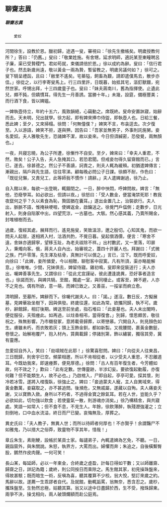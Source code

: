 

## 聊齋志異

##### 聊齋志異
　　`愛奴`

* * *

河間徐生，設教於恩。臘初歸，途遇一叟，審視曰：「徐先生撤帳矣。明歲授教何所？」答曰：「仍舊。」叟曰：「敬業姓施。有舍甥，延求明師，適託某至東疃聘呂子廉，渠已受贄稷門。君如苟就，束儀請倍於恩。」徐以成約為辭。叟曰：「信行君子也。然去新歲尚遠，敬以黃金一兩為贄，暫留教之，明歲另議何如？」徐可之。叟下騎呈禮函，且曰：「敝里不遙矣。宅綦隘，飼畜為艱，請即遣僕馬去，散步亦佳。」徐從之，以行李寄叟馬上。行三四里許，日既暮，始抵其宅，漚釘獸鐶，宛然世家。呼甥出拜，十三四歲童子也。叟曰：「妹夫蔣南川，舊為指揮使。止遺此兒，頗不鈍，但嬌慣耳。得先生一月善誘。當勝十年。」未幾，設筵，備極豐美；而行酒下食，皆以婢媼。

一婢執壺侍立，年約十五六，風致韻絕，心竊動之。席既終。叟命安置牀寢，始辭而去。天未明，兒出就學。徐方起，即有婢來捧巾侍盥，即執壺人也。日給三餐，悉此婢；至夕，又來掃榻。徐問：「何無僮僕？」婢笑不言，布衾逕去。次夕復至。入以游語，婢笑不拒，遂與狎。因告曰：「吾家並無男子，外事則託施舅。妾名愛奴。夫人雅敬先生，恐諸婢不潔，故以妾來。今日但須緘密，恐發覺，兩無顏也。」

一夜，共寢忘曉，為公子所遭，徐慚怍不自安。至夕，婢來曰：「幸夫人重君，不然，敗矣！公子入告，夫人急掩其口，若恐君聞。但戒妾勿得久留齋館而已。」言已，遂去。徐甚德之。然公子不善讀，訶責之，則夫人輒為緩頰。初猶遣婢傳言；漸親出，隔戶與先生語，往往零涕。顧每晚必問公子日課。徐頗不耐，作色曰：「既從兒懶，又責兒工，此等師我不慣作！請辭。」夫人遣婢謝過，徐乃止。

自入館以來，每欲一出登眺，輒錮閉之。一日，醉中怏悶，呼婢問故。婢言：「無他，恐廢學耳。如必欲出，但請以夜。」徐怒曰：「受人數金，便當淹禁死耶！教我夜竄何之乎？久以素食為恥，贄固猶在囊耳。」遂出金置几上，治裝欲行。夫人出，脈脈不語，惟掩袂哽咽，使婢返金，啟鑰送之。徐覺門戶偪側；走數步，日光射入，則身自陷冢中出，四望荒涼，一古墓也。大駭。然心感其義，乃賣所賜金，封堆植樹而去。

過歲，復經其處，展拜而行。遙見施叟，笑致溫涼，邀之殷切。心知其鬼，而欲一問夫人起居，遂相將入村，沽酒共酌，不覺日暮。叟起償酒價，便言：「寒舍不遠，舍妹亦適歸寧，望移玉趾，為老夫祓除不祥。」出村數武，又一里落，叩扉入，秉燭向客。俄，蔣夫人自內出，始審視之，蓋四十許麗人也。拜謝曰：「式微之族，門戶零落，先生澤及枯骨，真無計可以償之。」言已，泣下。既而呼愛奴，向徐曰：「此婢，妾所憐愛，今以相贈，聊慰客中寂寞。凡有所須，渠亦略能解意。」徐唯唯。少間，兄妹俱去，婢留侍寢。雞初鳴，叟即來促裝送行；夫人亦出，囑婢善事先生。又謂徐曰：「從此尤宜謹祕，彼此遭逢詭異，恐好事者造言也。」徐諾而別，與婢共騎。至館，獨處一室，與同棲止。或客至，婢不避，人亦不之見也。偶有所欲，意一萌，而婢已致之。又善巫，一挼挲而痾立愈。

清明歸，至墓所，婢辭而下。徐囑代謝夫人。曰：「諾。」遂沒。數日反，方擬展墓，見婢華妝坐樹下，因與俱發。終歲往還，如此為常。欲攜同歸，執不可。歲杪，辭館歸，相訂後期。婢送至前坐處，指石堆曰：「此妾墓也。夫人未出閣時，便從服役，夭殂瘞此。如再過，以炷香相弔，當得復會。」別歸，懷思頗苦，敬往祝之，殊無影響。乃市櫬發冢，意將載骨歸葬，以寄戀慕。穴開自入，則見顏色如生。膚雖未朽，而衣敗若灰；頭上玉飾金釧，都如新製。又視腰間，裹黃金數鋌，卷懷之。始解袍覆尸，抱入材內，賃輿載歸；停諸別第，飾以繡裳，獨宿其旁，冀有靈應。

忽愛奴自外入，笑曰：「劫墳賊在此耶！」徐驚喜慰問。婢曰：「向從夫人往東昌，三日既歸，則舍宇已空。頻蒙相邀，所以不肯相從者，以少受夫人重恩，不忍離逷耳。今既劫我來，即速瘞葬，便見厚德。」徐問：「古人有百年復生者，今芳體如故，何不效之？」歎曰：「此有定數。世傳靈跡，半涉幻妄。要欲復起動履，亦復何難？但不能類生人，故不必也。」乃啟棺入，尸即自起，亭亭可愛。探其懷，則冷若冰雪。遂將入棺復臥，徐強止之。婢曰：「妾過蒙夫人寵，主人自異域來，得黃金數萬，妾竊取之，亦不甚追問。後瀕危，又無戚屬，遂藏以自殉。夫人痛妾夭謝，又以寶飾入斂。身所以不朽者，不過得金寶之餘氣耳。若在人世，豈能久乎？必欲如此，切勿強以飲食﹔若使靈氣一散，則游魂亦消矣。」徐乃構精舍，與共寢處。笑語一如常人；但不食不息，不見生人。年餘，徐飲薄醉，執殘瀝強灌之；立刻倒地，口中血水流溢，終日而尸已變。哀悔無及，厚葬之。

異史氏曰：「夫人教子，無異人世；而所以待師者何厚也！不亦賢乎！余謂豔尸不如雅鬼，乃以措大之俗莽，致靈物不享其年，惜哉！」

章丘朱生，素剛鯁，設帳於某貢士家。每譴弟子，內輒遣婢為乞免，不聽。一日，親詣窗外，與朱關說。朱怒，執界方，大罵而出。婦懼而奔；朱追之，自後橫繫臀股，鏘然作皮肉聲。一何可笑！

長山某，每延師，必以一年束金，合終歲之虛盈，計每日得如干數；又以師離齋、歸齋之日，詳記為籍；歲終，則公同按日而乘除之。馬生館其家，初見操珠盤來，得故甚駭；既而暗生一術，反嗔為喜，聽其覆算不少校。翁大悅，堅訂來歲之約。馬辭以故。遂薦一生乖謬者自代。及就館，動輒詬罵，翁無奈，悉含忍之。歲杪，攜珠盤至。生勃然忿極，姑聽其算。翁又以途中日盡歸於西，生不受，撥珠歸東。兩爭不決，操戈相向，兩人破頭爛額而赴公庭焉。

* * *

